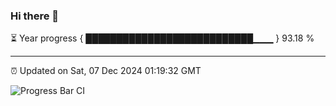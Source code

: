 ### Hi there 👋

⏳ Year progress { ███████████████████████████▁▁▁ } 93.18 %

---

⏰ Updated on Sat, 07 Dec 2024 01:19:32 GMT

![Progress Bar CI](https://github.com/JuvenileQ/Progress-Bar-CI/workflows/main/badge.svg)
